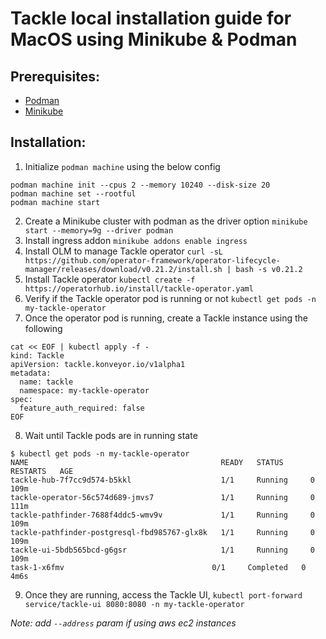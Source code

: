 # Tackle local installation guide for MacOS using Minikube & Podman

## Prerequisites:
* [Podman](https://podman.io/getting-started/installation)
* [Minikube](https://minikube.sigs.k8s.io/docs/start/)

## Installation:
1. Initialize `podman machine` using the below config
```
podman machine init --cpus 2 --memory 10240 --disk-size 20
podman machine set --rootful
podman machine start
```
2. Create a Minikube cluster with podman as the driver option
`minikube start --memory=9g --driver podman`
3. Install ingress addon
`minikube addons enable ingress`
4. Install OLM to manage Tackle operator
`curl -sL https://github.com/operator-framework/operator-lifecycle-manager/releases/download/v0.21.2/install.sh | bash -s v0.21.2`
5. Install Tackle operator
`kubectl create -f https://operatorhub.io/install/tackle-operator.yaml`
6. Verify if the Tackle operator pod is running or not
`kubectl get pods -n my-tackle-operator`
7. Once the operator pod is running, create a Tackle instance using the following 
```
cat << EOF | kubectl apply -f -
kind: Tackle
apiVersion: tackle.konveyor.io/v1alpha1
metadata:
  name: tackle
  namespace: my-tackle-operator
spec:
  feature_auth_required: false
EOF

```

8. Wait until Tackle pods are in running state
```
$ kubectl get pods -n my-tackle-operator
NAME                                           READY   STATUS      RESTARTS   AGE
tackle-hub-7f7cc9d574-b5kkl                    1/1     Running     0          109m
tackle-operator-56c574d689-jmvs7               1/1     Running     0          111m
tackle-pathfinder-7688f4ddc5-wmv9v             1/1     Running     0          109m
tackle-pathfinder-postgresql-fbd985767-glx8k   1/1     Running     0          109m
tackle-ui-5bdb565bcd-g6gsr                     1/1     Running     0          109m
task-1-x6fmv                                 0/1     Completed   0          4m6s 
```

9. Once they are running, access the Tackle UI,
`kubectl port-forward service/tackle-ui 8080:8080 -n my-tackle-operator`

*Note: add `--address` param if using aws ec2 instances*
